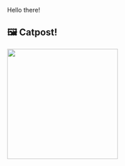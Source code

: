Hello there!



## 🖼️ Catpost!

<sub>
    <img src="https://cdn2.thecatapi.com/images/b9u.jpg" height="256">
</sub>

